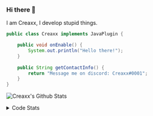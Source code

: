 ### Hi there 👋

I am Creaxx, I develop stupid things. 

```java
public class Creaxx implements JavaPlugin {

    public void onEnable() {
        System.out.println("Hello there!");
    }
    
    public String getContactInfo() {
        return "Message me on discord: Creaxx#0001";
    }
}
```

![Creaxx's Github Stats](https://github-readme-stats.vercel.app/api?username=CreaxxOG&show_icons=true&theme=dark&count_private=true)

<details>
  <summary>Code Stats</summary>

<!--START_SECTION:waka-->
![Code Time](http://img.shields.io/badge/Code%20Time-948%20hrs%2048%20mins-blue)

![Lines of code](https://img.shields.io/badge/From%20Hello%20World%20I%27ve%20Written-2%20Thousand%20lines%20of%20code-blue)

**🐱 My GitHub Data** 

> 🏆 713 Contributions in the Year 2022
 > 
> 📦 231.4 kB Used in GitHub's Storage 
 > 
> 🚫 Not Opted to Hire
 > 
> 📜 3 Public Repositories 
 > 
> 🔑 3 Private Repositories  
 > 
**I'm an Early 🐤** 

```text
🌞 Morning    20 commits     █░░░░░░░░░░░░░░░░░░░░░░░░   4.13% 
🌆 Daytime    223 commits    ███████████░░░░░░░░░░░░░░   46.07% 
🌃 Evening    225 commits    ███████████░░░░░░░░░░░░░░   46.49% 
🌙 Night      16 commits     ░░░░░░░░░░░░░░░░░░░░░░░░░   3.31%

```
📅 **I'm Most Productive on Sunday** 

```text
Monday       66 commits     ███░░░░░░░░░░░░░░░░░░░░░░   13.64% 
Tuesday      64 commits     ███░░░░░░░░░░░░░░░░░░░░░░   13.22% 
Wednesday    84 commits     ████░░░░░░░░░░░░░░░░░░░░░   17.36% 
Thursday     58 commits     ███░░░░░░░░░░░░░░░░░░░░░░   11.98% 
Friday       62 commits     ███░░░░░░░░░░░░░░░░░░░░░░   12.81% 
Saturday     65 commits     ███░░░░░░░░░░░░░░░░░░░░░░   13.43% 
Sunday       85 commits     ████░░░░░░░░░░░░░░░░░░░░░   17.56%

```


📊 **This Week I Spent My Time On** 

```text
💬 Programming Languages: 
Java                     14 hrs 7 mins       ███████████████████████░░   93.3% 
XML                      43 mins             █░░░░░░░░░░░░░░░░░░░░░░░░   4.78% 
GitIgnore file           8 mins              ░░░░░░░░░░░░░░░░░░░░░░░░░   0.9% 
YAML                     5 mins              ░░░░░░░░░░░░░░░░░░░░░░░░░   0.64% 
Kotlin                   2 mins              ░░░░░░░░░░░░░░░░░░░░░░░░░   0.32%

🔥 Editors: 
IntelliJ                 15 hrs 8 mins       █████████████████████████   100.0%

```

**I Mostly Code in Java** 

```text
Java                     8 repos             ████████████████░░░░░░░░░   66.67% 
Kotlin                   3 repos             ██████░░░░░░░░░░░░░░░░░░░   25.0% 
EJS                      1 repo              ██░░░░░░░░░░░░░░░░░░░░░░░   8.33%

```



 Last Updated on 28/10/2022 18:32:21 UTC
<!--END_SECTION:waka-->
</details>

